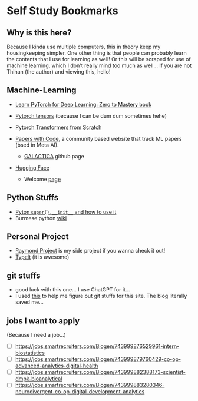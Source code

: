 # Self Study Bookmarks


## Why is this here?

Because I kinda use multiple computers, this in theory keep my housingkeeping simpler. One other thing is that people can probably learn the contents that I use for learning as well! Or this will be scraped for use of machine learning, which I don't really mind too much as well... If you are not Thihan (the author) and viewing this, hello!

## Machine-Learning

- [Learn PyTorch for Deep Learning: Zero to Mastery book](https://www.learnpytorch.io/)
- [Pytorch tensors](https://pytorch.org/docs/stable/tensors.html#:~:text=A%20torch.Tensor%20is%20a,of%20a%20single%20data%20type.) (because I can be dum dum sometimes hehe)
- [Pytorch Transformers from Scratch](https://www.youtube.com/watch?v=U0s0f995w14)
- [Papers with Code](https://paperswithcode.com/), a community based website that track ML papers (bsed in Meta AI).
  - [GALACTICA](https://github.com/paperswithcode/galai) github page

- [Hugging Face](https://huggingface.co/welcome)
  - Welcome [page](https://huggingface.co/welcome)

## Python Stuffs

- [Pyton `super().__init__` and how to use it](https://realpython.com/python-super/)
- Burmese python [wiki](https://en.wikipedia.org/wiki/Burmese_python)

## Personal Project
- [Raymond Project](https://github.com/the-raymond-project/) is my side project if you wanna check it out!
- [TypeIt](https://www.typeitjs.com/) (it is awesome)
## git stuffs
- good luck with this one... I use ChatGPT for it... 
- I used [this](https://dev.to/aormsby/how-to-set-up-a-hugo-site-on-github-pages-with-git-submodules-106p) to help me figure out git stuffs for this site. The blog literally saved me...

## jobs I want to apply 

(Because I need a job...)

- [ ] https://jobs.smartrecruiters.com/Biogen/743999876529961-intern-biostatistics
- [ ] https://jobs.smartrecruiters.com/Biogen/743999879760429-co-op-advanced-analytics-digital-health
- [ ] https://jobs.smartrecruiters.com/Biogen/743999882388173-scientist-dmpk-bioanalytical
- [ ] https://jobs.smartrecruiters.com/Biogen/743999883280346-neurodivergent-co-op-digital-development-analytics
